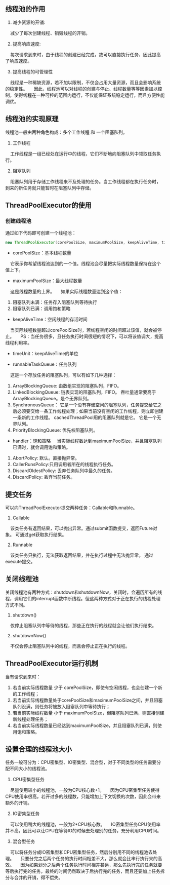 ## 线程池的作用
1. 减少资源的开销: 

&nbsp;&nbsp;&nbsp;&nbsp;减少了每次创建线程、销毁线程的开销。

2. 提高响应速度: 

&nbsp;&nbsp;&nbsp;&nbsp;每次请求到来时，由于线程的创建已经完成，故可以直接执行任务，因此提高了响应速度。

3. 提高线程的可管理性 

&nbsp;&nbsp;&nbsp;&nbsp;线程是一种稀缺资源，若不加以限制，不仅会占用大量资源，而且会影响系统的稳定性。 
&nbsp;&nbsp;&nbsp;&nbsp;因此，线程池可以对线程的创建与停止、线程数量等等因素加以控制，使得线程在一种可控的范围内运行，不仅能保证系统稳定运行，而且方便性能调优。

## 线程池的实现原理

线程池一般由两种角色构成：多个工作线程 和 一个阻塞队列。

1. 工作线程 

&nbsp;&nbsp;&nbsp;&nbsp;工作线程是一组已经处在运行中的线程，它们不断地向阻塞队列中领取任务执行。

2. 阻塞队列 

&nbsp;&nbsp;&nbsp;&nbsp;阻塞队列用于存储工作线程来不及处理的任务。当工作线程都在执行任务时，到来的新任务就只能暂时在阻塞队列中存储。

## ThreadPoolExecutor的使用

### 创建线程池

通过如下代码即可创建一个线程池：

```java
new ThreadPoolExecutor(corePoolSize, maximumPoolSize, keepAliveTime, timeUnit, runnableTaskQueue, handler);
```

- corePoolSize：基本线程数量 

&nbsp;&nbsp;&nbsp;&nbsp;它表示你希望线程池达到的一个值。线程池会尽量把实际线程数量保持在这个值上下。

- maximumPoolSize：最大线程数量 

&nbsp;&nbsp;&nbsp;&nbsp;这是线程数量的上界。 
&nbsp;&nbsp;&nbsp;&nbsp;如果实际线程数量达到这个值：

1. 阻塞队列未满：任务存入阻塞队列等待执行
2. 阻塞队列已满：调用饱和策略

- keepAliveTime：空闲线程的存活时间 

&nbsp;&nbsp;&nbsp;&nbsp;当实际线程数量超过corePoolSize时，若线程空闲的时间超过该值，就会被停止。 
&nbsp;&nbsp;&nbsp;&nbsp;PS：当任务很多，且任务执行时间很短的情况下，可以将该值调大，提高线程利用率。

- timeUnit：keepAliveTime的单位

- runnableTaskQueue：任务队列 

&nbsp;&nbsp;&nbsp;&nbsp;这是一个存放任务的阻塞队列，可以有如下几种选择： 
1. ArrayBlockingQueue: 由数组实现的阻塞队列，FIFO。
2. LinkedBlockingQueue: 链表实现的阻塞队列，FIFO。 吞吐量通常要高于ArrayBlockingQueue。是个无界队列。
3. SynchronousQueue： 它是一个没有存储空间的阻塞队列，任务提交给它之后必须要交给一条工作线程处理；如果当前没有空闲的工作线程，则立即创建一条新的工作线程。 cachedThreadPool用的阻塞队列就是它。 
它是一个无界队列。
4. PriorityBlockingQueue: 优先权阻塞队列。

- handler：饱和策略 
&nbsp;&nbsp;&nbsp;&nbsp;当实际线程数达到maximumPoolSize，并且阻塞队列已满时，就会调用饱和策略。 

1. AbortPolicy: 默认。直接抛异常。
2. CallerRunsPolicy:只用调用者所在的线程执行任务。
3. DiscardOldestPolicy: 丢弃任务队列中最久的任务。
4. DiscardPolicy: 丢弃当前任务。

## 提交任务

可以向ThreadPoolExecutor提交两种任务：Callable和Runnable。

1. Callable 

&nbsp;&nbsp;&nbsp;&nbsp;该类任务有返回结果，可以抛出异常。通过submit函数提交，返回Future对象。 可通过get获取执行结果。

2. Runnable 

&nbsp;&nbsp;&nbsp;&nbsp;该类任务只执行，无法获取返回结果，并在执行过程中无法抛异常。 通过execute提交。

## 关闭线程池
关闭线程池有两种方式：shutdown和shutdownNow，关闭时，会遍历所有的线程，调用它们的interrupt函数中断线程。但这两种方式对于正在执行的线程处理方式不同。

1. shutdown() 

&nbsp;&nbsp;&nbsp;&nbsp;仅停止阻塞队列中等待的线程，那些正在执行的线程就会让他们执行结束。

2. shutdownNow() 

&nbsp;&nbsp;&nbsp;&nbsp;不仅会停止阻塞队列中的线程，而且会停止正在执行的线程。

## ThreadPoolExecutor运行机制

当有请求到来时：

1. 若当前实际线程数量 少于 corePoolSize，即使有空闲线程，也会创建一个新的工作线程；
2. 若当前实际线程数量处于corePoolSize和maximumPoolSize之间，并且阻塞队列没满，则任务将被放入阻塞队列中等待执行；
3. 若当前实际线程数量 小于 maximumPoolSize，但阻塞队列已满，则直接创建新线程处理任务；
4. 若当前实际线程数量已经达到maximumPoolSize，并且阻塞队列已满，则使用饱和策略。


## 设置合理的线程池大小

任务一般可分为：CPU密集型、IO密集型、混合型，对于不同类型的任务需要分配不同大小的线程池。

1. CPU密集型任务 

&nbsp;&nbsp;&nbsp;&nbsp;尽量使用较小的线程池，一般为CPU核心数+1。 
&nbsp;&nbsp;&nbsp;&nbsp;因为CPU密集型任务使得CPU使用率很高，若开过多的线程数，只能增加上下文切换的次数，因此会带来额外的开销。

2. IO密集型任务 

&nbsp;&nbsp;&nbsp;&nbsp;可以使用稍大的线程池，一般为2*CPU核心数。 
&nbsp;&nbsp;&nbsp;&nbsp;IO密集型任务CPU使用率并不高，因此可以让CPU在等待IO的时候去处理别的任务，充分利用CPU时间。

3. 混合型任务 

&nbsp;&nbsp;&nbsp;&nbsp;可以将任务分成IO密集型和CPU密集型任务，然后分别用不同的线程池去处理。 
&nbsp;&nbsp;&nbsp;&nbsp;只要分完之后两个任务的执行时间相差不大，那么就会比串行执行来的高效。 
&nbsp;&nbsp;&nbsp;&nbsp;因为如果划分之后两个任务执行时间相差甚远，那么先执行完的任务就要等后执行完的任务，最终的时间仍然取决于后执行完的任务，而且还要加上任务拆分与合并的开销，得不偿失。
